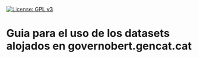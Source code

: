 [![License: GPL v3](https://img.shields.io/badge/License-GPL%20v3-blue.svg)](https://www.gnu.org/licenses/gpl-3.0)

# Guia para el uso de los datasets alojados en governobert.gencat.cat


